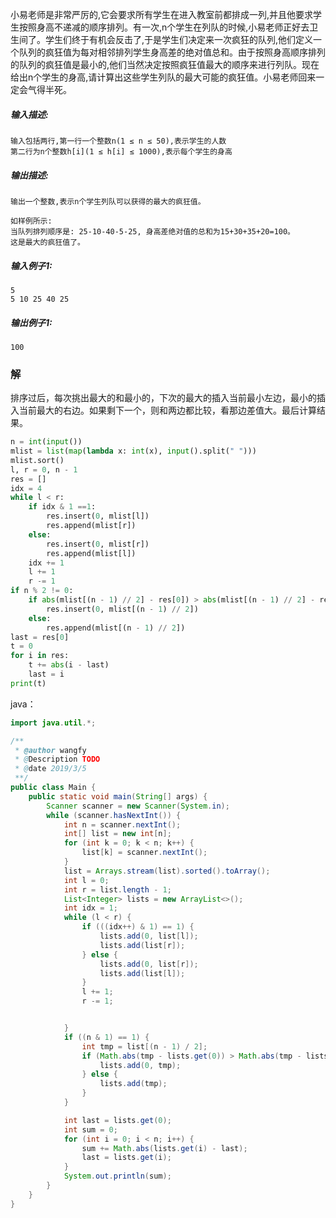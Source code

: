 小易老师是非常严厉的,它会要求所有学生在进入教室前都排成一列,并且他要求学生按照身高不递减的顺序排列。有一次,n个学生在列队的时候,小易老师正好去卫生间了。学生们终于有机会反击了,于是学生们决定来一次疯狂的队列,他们定义一个队列的疯狂值为每对相邻排列学生身高差的绝对值总和。由于按照身高顺序排列的队列的疯狂值是最小的,他们当然决定按照疯狂值最大的顺序来进行列队。现在给出n个学生的身高,请计算出这些学生列队的最大可能的疯狂值。小易老师回来一定会气得半死。

##### **输入描述:**

```
输入包括两行,第一行一个整数n(1 ≤ n ≤ 50),表示学生的人数
第二行为n个整数h[i](1 ≤ h[i] ≤ 1000),表示每个学生的身高
```

##### **输出描述:**

```
输出一个整数,表示n个学生列队可以获得的最大的疯狂值。

如样例所示: 
当队列排列顺序是: 25-10-40-5-25, 身高差绝对值的总和为15+30+35+20=100。
这是最大的疯狂值了。
```

##### **输入例子1:**

```
5
5 10 25 40 25
```

##### **输出例子1:**

```
100
```

### 解

排序过后，每次挑出最大的和最小的，下次的最大的插入当前最小左边，最小的插入当前最大的右边。如果剩下一个，则和两边都比较，看那边差值大。最后计算结果。

```python
n = int(input())
mlist = list(map(lambda x: int(x), input().split(" ")))
mlist.sort()
l, r = 0, n - 1
res = []
idx = 4
while l < r:
    if idx & 1 ==1:
        res.insert(0, mlist[l])
        res.append(mlist[r])
    else:
        res.insert(0, mlist[r])
        res.append(mlist[l])
    idx += 1
    l += 1
    r -= 1
if n % 2 != 0:
    if abs(mlist[(n - 1) // 2] - res[0]) > abs(mlist[(n - 1) // 2] - res[-1]):
        res.insert(0, mlist[(n - 1) // 2])
    else:
        res.append(mlist[(n - 1) // 2])
last = res[0]
t = 0
for i in res:
    t += abs(i - last)
    last = i
print(t)
```

java：

```java
import java.util.*;

/**
 * @author wangfy
 * @Description TODO
 * @date 2019/3/5
 **/
public class Main {
    public static void main(String[] args) {
        Scanner scanner = new Scanner(System.in);
        while (scanner.hasNextInt()) {
            int n = scanner.nextInt();
            int[] list = new int[n];
            for (int k = 0; k < n; k++) {
                list[k] = scanner.nextInt();
            }
            list = Arrays.stream(list).sorted().toArray();
            int l = 0;
            int r = list.length - 1;
            List<Integer> lists = new ArrayList<>();
            int idx = 1;
            while (l < r) {
                if (((idx++) & 1) == 1) {
                    lists.add(0, list[l]);
                    lists.add(list[r]);
                } else {
                    lists.add(0, list[r]);
                    lists.add(list[l]);
                }
                l += 1;
                r -= 1;


            }
            if ((n & 1) == 1) {
                int tmp = list[(n - 1) / 2];
                if (Math.abs(tmp - lists.get(0)) > Math.abs(tmp - lists.get(lists.size() - 1))) {
                    lists.add(0, tmp);
                } else {
                    lists.add(tmp);
                }
            }

            int last = lists.get(0);
            int sum = 0;
            for (int i = 0; i < n; i++) {
                sum += Math.abs(lists.get(i) - last);
                last = lists.get(i);
            }
            System.out.println(sum);
        }
    }
}
```

